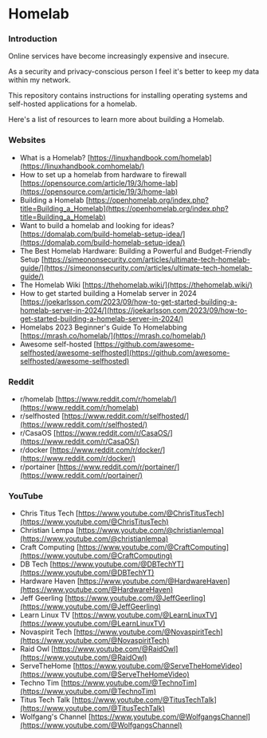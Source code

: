 # Homelab

### Introduction
Online services have become increasingly expensive and insecure.

As a security and privacy-conscious person I feel it's better to keep my data within my network.

This repository contains instructions for installing operating systems and self-hosted applications for a homelab.

Here's a list of resources to learn more about building a Homelab.

### Websites
- What is a Homelab? [https://linuxhandbook.com/homelab](https://linuxhandbook.comhomelab/)
- How to set up a homelab from hardware to firewall [https://opensource.com/article/19/3/home-lab](https://opensource.com/article/19/3/home-lab)
- Building a Homelab [https://openhomelab.org/index.php?title=Building_a_Homelab](https://openhomelab.org/index.php?title=Building_a_Homelab)
- Want to build a homelab and looking for ideas? [https://domalab.com/build-homelab-setup-idea/](https://domalab.com/build-homelab-setup-idea/)
- The Best Homelab Hardware: Building a Powerful and Budget-Friendly Setup [https://simeononsecurity.com/articles/ultimate-tech-homelab-guide/](https://simeononsecurity.com/articles/ultimate-tech-homelab-guide/)
- The Homelab Wiki [https://thehomelab.wiki/](https://thehomelab.wiki/)
- How to get started building a Homelab server in 2024 [https://joekarlsson.com/2023/09/how-to-get-started-building-a-homelab-server-in-2024/](https://joekarlsson.com/2023/09/how-to-get-started-building-a-homelab-server-in-2024/)
- Homelabs 2023 Beginner's Guide To Homelabbing [https://mrash.co/homelab/](https://mrash.co/homelab/)
- Awesome self-hosted [https://github.com/awesome-selfhosted/awesome-selfhosted](https://github.com/awesome-selfhosted/awesome-selfhosted)

### Reddit
- r/homelab [https://www.reddit.com/r/homelab/](https://www.reddit.com/r/homelab)
- r/selfhosted [https://www.reddit.com/r/selfhosted/](https://www.reddit.com/r/selfhosted/)
- r/CasaOS [https://www.reddit.com/r/CasaOS/](https://www.reddit.com/r/CasaOS/)
- r/docker [https://www.reddit.com/r/docker/](https://www.reddit.com/r/docker/)
- r/portainer [https://www.reddit.com/r/portainer/](https://www.reddit.com/r/portainer/)

### YouTube
- Chris Titus Tech [https://www.youtube.com/@ChrisTitusTech](https://www.youtube.com/@ChrisTitusTech)
- Christian Lempa [https://www.youtube.com/@christianlempa](https://www.youtube.com/@christianlempa)
- Craft Computing [https://www.youtube.com/@CraftComputing](https://www.youtube.com/@CraftComputing)
- DB Tech [https://www.youtube.com/@DBTechYT](https://www.youtube.com/@DBTechYT)
- Hardware Haven [https://www.youtube.com/@HardwareHaven](https://www.youtube.com/@HardwareHaven)
- Jeff Geerling [https://www.youtube.com/@JeffGeerling](https://www.youtube.com/@JeffGeerling)
- Learn Linux TV [https://www.youtube.com/@LearnLinuxTV](https://www.youtube.com/@LearnLinuxTV)
- Novaspirit Tech [https://www.youtube.com/@NovaspiritTech](https://www.youtube.com/@NovaspiritTech)
- Raid Owl [https://www.youtube.com/@RaidOwl](https://www.youtube.com/@RaidOwl)
- ServeTheHome [https://www.youtube.com/@ServeTheHomeVideo](https://www.youtube.com/@ServeTheHomeVideo)
- Techno Tim [https://www.youtube.com/@TechnoTim](https://www.youtube.com/@TechnoTim)
- Titus Tech Talk [https://www.youtube.com/@TitusTechTalk](https://www.youtube.com/@TitusTechTalk)
- Wolfgang's Channel [https://www.youtube.com/@WolfgangsChannel](https://www.youtube.com/@WolfgangsChannel)